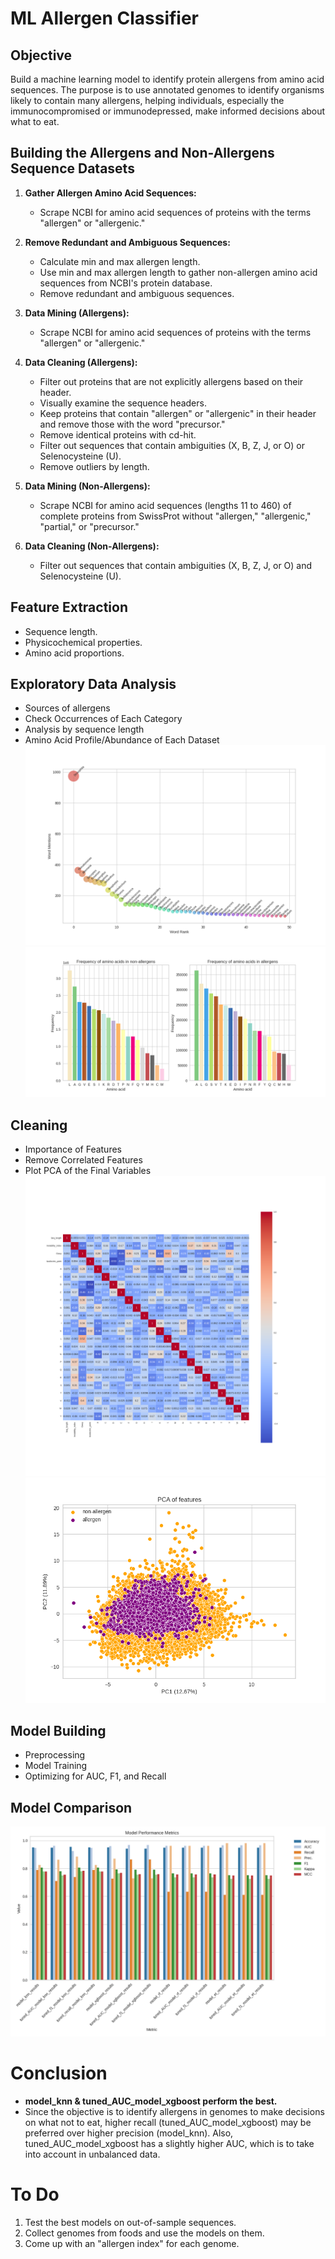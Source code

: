 #  ML Allergen Classifier

## Objective
Build a machine learning model to identify protein allergens from amino acid sequences. The purpose is to use annotated genomes to identify organisms likely to contain many allergens, helping individuals, especially the immunocompromised or immunodepressed, make informed decisions about what to eat.

## Building the Allergens and Non-Allergens Sequence Datasets

1. **Gather Allergen Amino Acid Sequences:**
   - Scrape NCBI for amino acid sequences of proteins with the terms "allergen" or "allergenic."

2. **Remove Redundant and Ambiguous Sequences:**
   - Calculate min and max allergen length.
   - Use min and max allergen length to gather non-allergen amino acid sequences from NCBI's protein database.
   - Remove redundant and ambiguous sequences.

3. **Data Mining (Allergens):**
   - Scrape NCBI for amino acid sequences of proteins with the terms "allergen" or "allergenic."

4. **Data Cleaning (Allergens):**
   - Filter out proteins that are not explicitly allergens based on their header.
   - Visually examine the sequence headers.
   - Keep proteins that contain "allergen" or "allergenic" in their header and remove those with the word "precursor."
   - Remove identical proteins with cd-hit.
   - Filter out sequences that contain ambiguities (X, B, Z, J, or O) or Selenocysteine (U).
   - Remove outliers by length.

5. **Data Mining (Non-Allergens):**
   - Scrape NCBI for amino acid sequences (lengths 11 to 460) of complete proteins from SwissProt without "allergen," "allergenic," "partial," or "precursor."

6. **Data Cleaning (Non-Allergens):**
   - Filter out sequences that contain ambiguities (X, B, Z, J, or O) and Selenocysteine (U).

## Feature Extraction
- Sequence length.
- Physicochemical properties.
- Amino acid proportions.

## Exploratory Data Analysis
- Sources of allergens
- Check Occurrences of Each Category
- Analysis by sequence length
- Amino Acid Profile/Abundance of Each Dataset
![organisms](https://github.com/manuelgug/ML_Allergen_Classifier/blob/main/some_images/allergens_organisms.png)
![amino_acids](https://github.com/manuelgug/ML_Allergen_Classifier/blob/main/some_images/seq_composition.png)


## Cleaning
- Importance of Features
- Remove Correlated Features
- Plot PCA of the Final Variables
![corrplot](https://github.com/manuelgug/ML_Allergen_Classifier/blob/main/some_images/corrplot_filtered.png)
![pca](https://github.com/manuelgug/ML_Allergen_Classifier/blob/main/some_images/pca_features.png)

## Model Building
- Preprocessing
- Model Training
- Optimizing for AUC, F1, and Recall

## Model Comparison
![model_comparison](https://github.com/manuelgug/ML_Allergen_Classifier/blob/main/some_images/model_comparison.png)

# Conclusion
- **model_knn & tuned_AUC_model_xgboost perform the best.**
- Since the objective is to identify allergens in genomes to make decisions on what not to eat, higher recall (tuned_AUC_model_xgboost) may be preferred over higher precision (model_knn). Also, tuned_AUC_model_xgboost has a slightly higher AUC, which is to take into account in unbalanced data.

# To Do
1. Test the best models on out-of-sample sequences.
2. Collect genomes from foods and use the models on them.
3. Come up with an "allergen index" for each genome.
